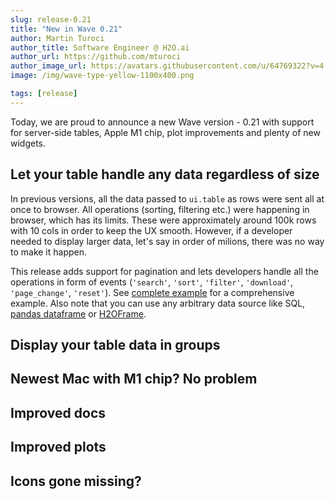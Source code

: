 ```yaml
---
slug: release-0.21
title: "New in Wave 0.21"
author: Martin Turoci
author_title: Software Engineer @ H2O.ai
author_url: https://github.com/mturoci
author_image_url: https://avatars.githubusercontent.com/u/64769322?v=4
image: /img/wave-type-yellow-1100x400.png

tags: [release]
---
```


Today, we are proud to announce a new Wave version - 0.21 with support for server-side tables, Apple M1 chip, plot improvements and plenty of new widgets.

<!--truncate-->

## Let your table handle any data regardless of size

In previous versions, all the data passed to `ui.table` as rows were sent all at once to browser. All operations (sorting, filtering etc.) were happening in browser, which has its limits. These were approximately around 100k rows with 10 cols in order to keep the UX smooth. However, if a developer needed to display larger data, let's say in order of milions, there was no way to make it happen.

This release adds support for pagination and lets developers handle all the operations in form of events (`'search'`, `'sort'`, `'filter'`, `'download'`, `'page_change'`, `'reset'`). See [complete example](docs/examples/table-pagination) for a comprehensive example. Also note that you can use any arbitrary data source like SQL, [pandas dataframe](docs/examples/table-pagination-pandas) or [H2OFrame](docs/examples/table-pagination-h2o3).

## Display your table data in groups

## Newest Mac with M1 chip? No problem

## Improved docs

## Improved plots

## Icons gone missing?
